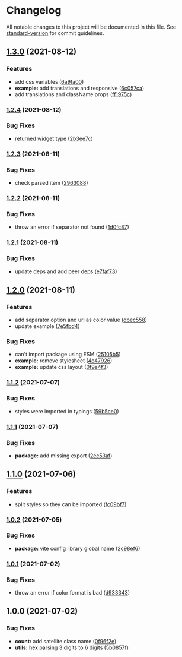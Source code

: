 # Changelog

All notable changes to this project will be documented in this file. See [standard-version](https://github.com/conventional-changelog/standard-version) for commit guidelines.

## [1.3.0](https://github.com/algolia/react-instantsearch-widget-color-refinement-list/compare/v1.2.4...v1.3.0) (2021-08-12)


### Features

* add css variables ([6a9fa00](https://github.com/algolia/react-instantsearch-widget-color-refinement-list/commit/6a9fa00c5dbcb85227b8199729726078e2b675f9))
* **example:** add translations and responsive ([6c057ca](https://github.com/algolia/react-instantsearch-widget-color-refinement-list/commit/6c057ca4f7851145935ca7c705b1ac622005c431))
* add translations and className props ([ff1975c](https://github.com/algolia/react-instantsearch-widget-color-refinement-list/commit/ff1975cd6ac0331eb59847c519b879d46ca49344))

### [1.2.4](https://github.com/algolia/react-instantsearch-widget-color-refinement-list/compare/v1.2.3...v1.2.4) (2021-08-12)


### Bug Fixes

* returned widget type ([2b3ee7c](https://github.com/algolia/react-instantsearch-widget-color-refinement-list/commit/2b3ee7c1e04c78e2674b91afd8ffd530ceb87ce0))

### [1.2.3](https://github.com/algolia/react-instantsearch-widget-color-refinement-list/compare/v1.2.2...v1.2.3) (2021-08-11)


### Bug Fixes

* check parsed item ([2963088](https://github.com/algolia/react-instantsearch-widget-color-refinement-list/commit/2963088a119b04684f3064cad7e2fffff0effa6f))

### [1.2.2](https://github.com/algolia/react-instantsearch-widget-color-refinement-list/compare/v1.2.1...v1.2.2) (2021-08-11)


### Bug Fixes

* throw an error if separator not found ([1d0fc87](https://github.com/algolia/react-instantsearch-widget-color-refinement-list/commit/1d0fc87cb8f432136708d83cee9b33cd703caca2))

### [1.2.1](https://github.com/algolia/react-instantsearch-widget-color-refinement-list/compare/v1.2.0...v1.2.1) (2021-08-11)


### Bug Fixes

* update deps and add peer deps ([e7faf73](https://github.com/algolia/react-instantsearch-widget-color-refinement-list/commit/e7faf7359a7b0634d2fc047efca2bb5a9a4712c4))

## [1.2.0](https://github.com/algolia/react-instantsearch-widget-color-refinement-list/compare/v1.1.2...v1.2.0) (2021-08-11)


### Features

* add separator option and url as color value ([dbec558](https://github.com/algolia/react-instantsearch-widget-color-refinement-list/commit/dbec558731ea9b14fb7c7a0445b3e15cbbfca554))
* update example ([7e5fbd4](https://github.com/algolia/react-instantsearch-widget-color-refinement-list/commit/7e5fbd4fb90ad947e7ebdf291348537c60b48e50))


### Bug Fixes

* can't import package using ESM ([25105b5](https://github.com/algolia/react-instantsearch-widget-color-refinement-list/commit/25105b597585d30263bd2b08506415f3b86ab0ef))
* **example:** remove stylesheet ([4c47926](https://github.com/algolia/react-instantsearch-widget-color-refinement-list/commit/4c479264b118e120dd5410ad1e83f36c3686da0f))
* **example:** update css layout ([0f9e4f3](https://github.com/algolia/react-instantsearch-widget-color-refinement-list/commit/0f9e4f3c51f82c449698428cc4dd19bf15065d9e))

### [1.1.2](https://github.com/algolia/react-instantsearch-widget-color-refinement-list/compare/v1.1.1...v1.1.2) (2021-07-07)


### Bug Fixes

* styles were imported in typings ([59b5ce0](https://github.com/algolia/react-instantsearch-widget-color-refinement-list/commit/59b5ce067141fb518ed34d0bc13d7ca48bf1031f))

### [1.1.1](https://github.com/algolia/react-instantsearch-widget-color-refinement-list/compare/v1.1.0...v1.1.1) (2021-07-07)


### Bug Fixes

* **package:** add missing export ([2ec53af](https://github.com/algolia/react-instantsearch-widget-color-refinement-list/commit/2ec53af4ba875a2b74dea9ac62273765eac8429d))

## [1.1.0](https://github.com/algolia/react-instantsearch-widget-color-refinement-list/compare/v1.0.2...v1.1.0) (2021-07-06)


### Features

* split styles so they can be imported ([fc09bf7](https://github.com/algolia/react-instantsearch-widget-color-refinement-list/commit/fc09bf7440fc5ee57408dcfef93b7f7e9e3adc3c))

### [1.0.2](https://github.com/algolia/react-instantsearch-widget-color-refinement-list/compare/v1.0.1...v1.0.2) (2021-07-05)


### Bug Fixes

* **package:** vite config library global name ([2c98ef6](https://github.com/algolia/react-instantsearch-widget-color-refinement-list/commit/2c98ef68257e4bfb39d079512754bdd16027005f))

### [1.0.1](https://github.com/algolia/react-instantsearch-widget-color-refinement-list/compare/v1.0.0...v1.0.1) (2021-07-02)


### Bug Fixes

* throw an error if color format is bad ([d933343](https://github.com/algolia/react-instantsearch-widget-color-refinement-list/commit/d9333436f45c3063f479d18ec94e09a12b0b6a7d))

## 1.0.0 (2021-07-02)


### Bug Fixes

* **count:** add satellite class name ([0f96f2e](https://github.com/algolia/react-instantsearch-widget-color-refinement-list/commit/0f96f2ed3e07a85ac168d4251ff5f4d1151d76f6))
* **utils:** hex parsing 3 digits to 6 digits ([5b0857f](https://github.com/algolia/react-instantsearch-widget-color-refinement-list/commit/5b0857fef1488f5a947d2645e86b40c6a0313945))
